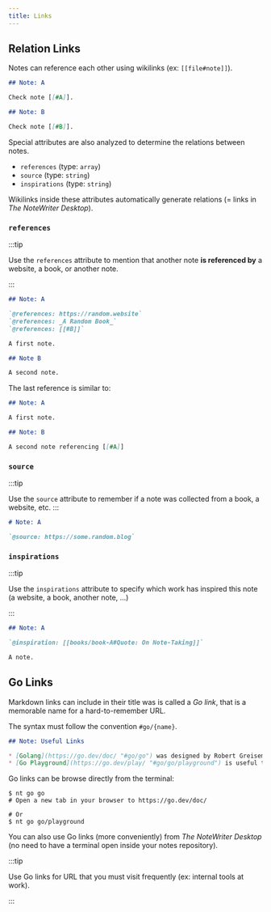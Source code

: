 ```yaml
---
title: Links
---
```


## Relation Links

Notes can reference each other using wikilinks (ex: `[[file#note]]`).

```md
## Note: A

Check note [[#A]].

## Note: B

Check note [[#B]].
```

Special attributes are also analyzed to determine the relations between notes.

* `references` (type: `array`)
* `source` (type: `string`)
* `inspirations` (type: `string`)

Wikilinks inside these attributes automatically generate relations (= links in _The NoteWriter Desktop_).

### `references`

:::tip

Use the `references` attribute to mention that another note **is referenced by** a website, a book, or another note.

:::

```md
## Note: A

`@references: https://random.website`
`@references: _A Random Book_`
`@references: [[#B]]`

A first note.

## Note B

A second note.
```

The last reference is similar to:

```md
## Note: A

A first note.

## Note: B

A second note referencing [[#A]]
```

### `source`

:::tip

Use the `source` attribute to remember if a note was collected from a book, a website, etc.
:::

```md
# Note: A

`@source: https://some.random.blog`
```

### `inspirations`

:::tip

Use the `inspirations` attribute to specify which work has inspired this note (a website, a book, another note, ...)

:::

```md
## Note: A

`@inspiration: [[books/book-A#Quote: On Note-Taking]]`

A note.
```

## Go Links

Markdown links can include in their title was is called a _Go link_, that is a memorable name for a hard-to-remember URL.

The syntax must follow the convention `#go/{name}`.

```md title:go.md
## Note: Useful Links

* [Golang](https://go.dev/doc/ "#go/go") was designed by Robert Greisemer, Rob Pike, and Ken Thompson at Google in 2007.
* [Go Playground](https://go.dev/play/ "#go/go/playground") is useful to share snippets.
```

Go links can be browse directly from the terminal:

```shell
$ nt go go
# Open a new tab in your browser to https://go.dev/doc/

# Or
$ nt go go/playground
```

You can also use Go links (more conveniently) from _The NoteWriter Desktop_ (no need to have a terminal open inside your notes repository).


:::tip

Use Go links for URL that you must visit frequently (ex: internal tools at work).

:::

